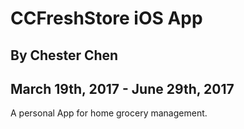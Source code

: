 # CCFreshStore iOS App

## By Chester Chen

## March 19th, 2017 - June 29th, 2017

A personal App for home grocery management.